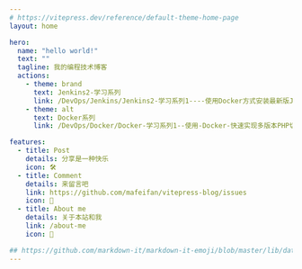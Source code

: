 ```yaml
---
# https://vitepress.dev/reference/default-theme-home-page
layout: home

hero:
  name: "hello world!"
  text: ""
  tagline: 我的编程技术博客
  actions:
    - theme: brand
      text: Jenkins2-学习系列
      link: /DevOps/Jenkins/Jenkins2-学习系列1----使用Docker方式安装最新版Jenkins
    - theme: alt
      text: Docker系列
      link: /DevOps/Docker/Docker-学习系列1--使用-Docker-快速实现多版本PHP切换

features:
  - title: Post
    details: 分享是一种快乐
    icon: 🛠️
  - title: Comment
    details: 来留言吧
    link: https://github.com/mafeifan/vitepress-blog/issues
    icon: 📮
  - title: About me
    details: 关于本站和我
    link: /about-me
    icon: 🤔

## https://github.com/markdown-it/markdown-it-emoji/blob/master/lib/data/full.mjs
---
```


